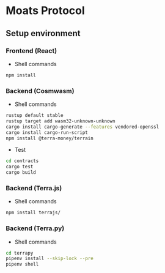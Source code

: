 # Moats Protocol

## Setup environment

### Frontend (React)

* Shell commands
```bash
npm install
```

### Backend (Cosmwasm)

* Shell commands
```bash
rustup default stable
rustup target add wasm32-unknown-unknown
cargo install cargo-generate --features vendored-openssl
cargo install cargo-run-script
npm install @terra-money/terrain
```

* Test
```bash
cd contracts
cargo test
cargo build
```

### Backend (Terra.js)

* Shell commands
```bash
npm install terrajs/
```

### Backend (Terra.py)

* Shell commands
```bash
cd terrapy
pipenv install --skip-lock --pre
pipenv shell
```